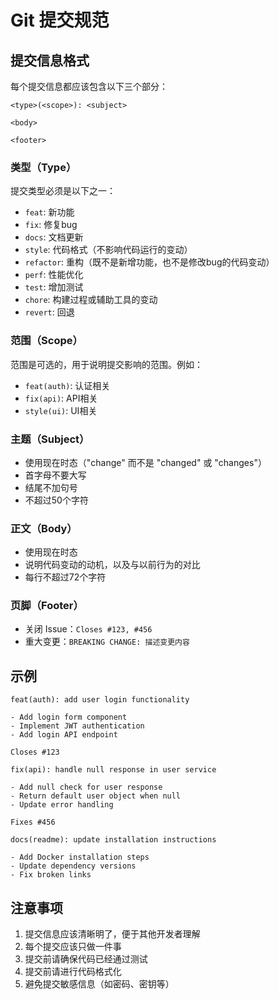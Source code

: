 # Git 提交规范

## 提交信息格式

每个提交信息都应该包含以下三个部分：

```
<type>(<scope>): <subject>

<body>

<footer>
```

### 类型（Type）

提交类型必须是以下之一：

- `feat`: 新功能
- `fix`: 修复bug
- `docs`: 文档更新
- `style`: 代码格式（不影响代码运行的变动）
- `refactor`: 重构（既不是新增功能，也不是修改bug的代码变动）
- `perf`: 性能优化
- `test`: 增加测试
- `chore`: 构建过程或辅助工具的变动
- `revert`: 回退

### 范围（Scope）

范围是可选的，用于说明提交影响的范围。例如：
- `feat(auth)`: 认证相关
- `fix(api)`: API相关
- `style(ui)`: UI相关

### 主题（Subject）

- 使用现在时态（"change" 而不是 "changed" 或 "changes"）
- 首字母不要大写
- 结尾不加句号
- 不超过50个字符

### 正文（Body）

- 使用现在时态
- 说明代码变动的动机，以及与以前行为的对比
- 每行不超过72个字符

### 页脚（Footer）

- 关闭 Issue：`Closes #123, #456`
- 重大变更：`BREAKING CHANGE: 描述变更内容`

## 示例

```
feat(auth): add user login functionality

- Add login form component
- Implement JWT authentication
- Add login API endpoint

Closes #123
```

```
fix(api): handle null response in user service

- Add null check for user response
- Return default user object when null
- Update error handling

Fixes #456
```

```
docs(readme): update installation instructions

- Add Docker installation steps
- Update dependency versions
- Fix broken links
```

## 注意事项

1. 提交信息应该清晰明了，便于其他开发者理解
2. 每个提交应该只做一件事
3. 提交前请确保代码已经通过测试
4. 提交前请进行代码格式化
5. 避免提交敏感信息（如密码、密钥等）
